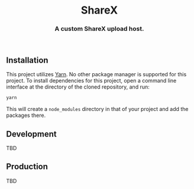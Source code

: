 <div align="center">
    <h1>ShareX</h1>
    <h3>A custom ShareX upload host.</h3>
</div>
<br />

## Installation
This project utilizes [Yarn](https://yarnpkg.com). No other package manager is supported for this project.
To install dependencies for this project, open a command line interface at the directory of the cloned repository, and run:
```sh
yarn
```

This will create a `node_modules` directory in that of your project and add the packages there.

## Development
TBD

## Production
TBD
